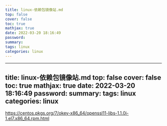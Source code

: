 ```yaml
---
title: linux-依赖包镜像站.md
top: false
cover: false
toc: true
mathjax: true
date: 2022-03-20 18:16:49
password:
summary:
tags: linux
categories: linux
---
```

---
title: linux-依赖包镜像站.md
top: false
cover: false
toc: true
mathjax: true
date: 2022-03-20 18:16:49
password:
summary:
tags: linux
categories: linux
---
https://centos.pkgs.org/7/okey-x86_64/openssl11-libs-1.1.0i-1.el7.x86_64.rpm.html
